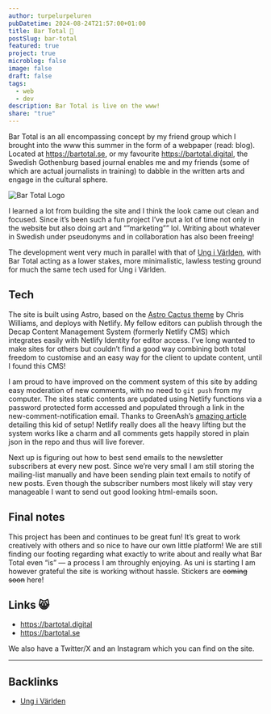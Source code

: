 ```yaml
---
author: turpelurpeluren
pubDatetime: 2024-08-24T21:57:00+01:00
title: Bar Total 🌼
postSlug: bar-total
featured: true
project: true
microblog: false
image: false
draft: false
tags:
  - web
  - dev
description: Bar Total is live on the www!
share: "true"
---
```

Bar Total is an all encompassing concept by my friend group which I brought into the www this summer in the form of a webpaper (read: blog). Located at https://bartotal.se, or my favourite https://bartotal.digital, the Swedish Gothenburg based journal enables me and my friends (some of which are actual journalists in training) to dabble in the written arts and engage in the cultural sphere.

![Bar Total Logo](@assets/images/bartotal-klibba.png)

I learned a lot from building the site and I think the look came out clean and focused. Since it’s been such a fun project I’ve put a lot of time not only in the website but also doing art and “”marketing”” lol. Writing about whatever in Swedish under pseudonyms and in collaboration has also been freeing!

The development went very much in parallel with that of [Ung i Världen](/posts/ung-i-världen), with Bar Total acting as a lower stakes, more minimalistic, lawless testing ground for much the same tech used for Ung i Världen. 

## Tech

The site is built using Astro, based on the [Astro Cactus theme](https://astro.build/themes/details/astro-cactus/) by Chris Williams, and deploys with Netlify. My fellow editors can publish through the Decap Content Management System (formerly Netlify CMS) which integrates easily with Netlify Identity for editor access. I’ve long wanted to make sites for others but couldn’t find a good way combining both total freedom to customise and an easy way for the client to update content, until I found this CMS!

I am proud to have improved on the comment system of this site by adding easy moderation of new comments, with no need to `git push` from my computer. The sites static contents are updated using Netlify functions via a password protected form accessed and populated through a link in the new-comment-notification email. Thanks to GreenAsh’s [amazing article](https://greenash.net.au/thoughts/2022/03/email-based-comment-moderation-with-netlify-functions/) detailing this kid of setup! Netlify really does all the heavy lifting but the system works like a charm and all comments gets happily stored in plain json in the repo and thus will live forever.

Next up is figuring out how to best send emails to the newsletter subscribers at every new post. Since we’re very small I am still storing the mailing-list manually and have been sending plain text emails to notify of new posts. Even though the subscriber numbers most likely will stay very manageable I want to send out good looking html-emails soon.

## Final notes

This project has been and continues to be great fun! It’s great to work creatively with others and so nice to have our own little platform! We are still finding our footing regarding what exactly to write about and really what Bar Total even “is” — a process I am throughly enjoying. As uni is starting I am however grateful the site is working without hassle. Stickers are ~~coming soon~~ here!

## Links 😸
- https://bartotal.digital
- https://bartotal.se

We also have a Twitter/X and an Instagram which you can find on the site.


---
## Backlinks

- [Ung i Världen](/posts/ung-i-v%C3%A4rlden)
